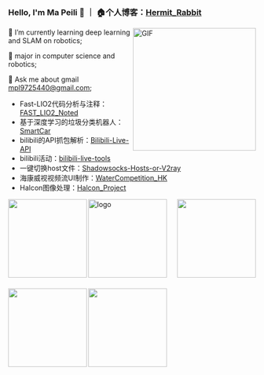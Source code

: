 ### Hello, I'm Ma Peili 👋  ｜ 🏠个人博客：[Hermit_Rabbit](https://blog.csdn.net/lovely_yoshino?spm=1010.2135.3001.5343)

<img align="right" alt="GIF" width="250px" src="https://i.pinimg.com/originals/e4/26/70/e426702edf874b181aced1e2fa5c6cde.gif" />

🌱 I’m currently learning deep learning and SLAM on robotics;

💼 major in computer science and robotics;

👯 Ask me about gmail <u>mpl9725440@gmail.com</u>;

- Fast-LIO2代码分析与注释：[FAST_LIO2_Noted](https://github.com/lovelyyoshino/FAST_LIO2_Noted)
- 基于深度学习的垃圾分类机器人：[SmartCar](https://github.com/lovelyyoshino/SmartCar)
- bilibili的API抓包解析：[Bilibili-Live-API](https://github.com/lovelyyoshino/Bilibili-Live-API)
- bilibili活动：[bilibili-live-tools](https://github.com/Dawnnnnnn/bilibili-live-tools)
- 一键切换host文件：[Shadowsocks-Hosts-or-V2ray](https://github.com/lovelyyoshino/Shadowsocks-Hosts-or-V2ray)
- 海康威视视频流UI制作：[WaterCompetition_HK](https://github.com/lovelyyoshino/WaterCompetition_HK)
- Halcon图像处理：[Halcon_Project](https://github.com/lovelyyoshino/Halcon_Project)



<img align="left" height="160px" src="https://github-readme-stats.vercel.app/api?username=lovelyyoshino&show_icons=true&theme=dracula" />
<img align="right"  height="160px" src="https://github-readme-stats.vercel.app/api/top-langs/?username=lovelyyoshino&show_icons=true&layout=compact&theme=dracula"/>

<img src="https://github-profile-trophy.vercel.app/?username=lovelyyoshino&theme=flat&column=7" alt="logo" height="160" align="middle" style="margin: auto; margin-bottom: 22px;" />

<img align="left" height="160px" src="https://stats.justsong.cn/api/csdn?id=lovely_yoshino" />
<img align="left" height="160px" img src="https://activity-graph.herokuapp.com/graph?username=lovelyyoshino&theme=xcode" />


<!--
**lovelyyoshino/lovelyyoshino** is a ✨ _special_ ✨ repository because its `README.md` (this file) appears on your GitHub profile.

Here are some ideas to get you started:

- 🔭 I’m currently working on ...
- 🌱 I’m currently learning ...
- 👯 I’m looking to collaborate on ...
- 🤔 I’m looking for help with ...
- 💬 Ask me about ...
- 📫 How to reach me: ...
- 😄 Pronouns: ...
- ⚡ Fun fact: ...
-->
